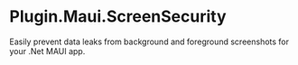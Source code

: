 # Plugin.Maui.ScreenSecurity
Easily prevent data leaks from background and foreground screenshots for your .Net MAUI app. 
